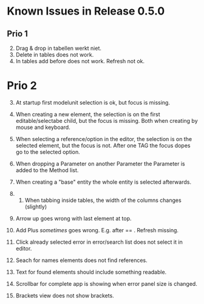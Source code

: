 # Known Issues in Release 0.5.0

## Prio 1

2. Drag & drop in tabellen werkt niet.
1. Delete in tables does not work.
1. In tables add before does not work. Refresh not ok.

# Prio 2

3. At startup first modelunit selection is ok, but focus is missing.

1. When creating a new element, the selection is on the first editable/selectabe child, but the focus is missing. Both when creating by mouse and keyboard.

1. When selecting a reference/option in the editor, the selection is on the selected element, but the focus is not. After one TAG the focus dopes go to the selected option.

1. When dropping a Parameter on another Parameter the Parameter is added to the Method list.

1. When creating a "base" entity the whole entity is selected afterwards.
1. 1. When tabbing inside tables, the width of the columns changes (slightly)

1. Arrow up goes wrong with last element at top.
1. Add Plus _sometimes_ goes wrong. E.g. after == . Refresh missing.
1. Click already selected error in error/search list does not select it in editor.
1. Seach for names elements does not find references.
1. Text for found elements should include something readable.
1. Scrollbar for complete app is showing when error panel size is changed.
1. Brackets view does not show brackets.
